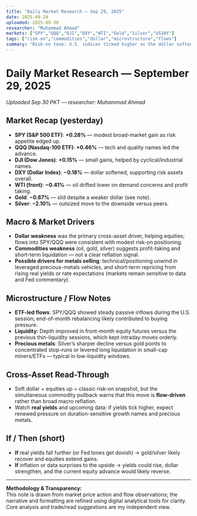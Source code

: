 ```yaml
---
title: "Daily Market Research — Sep 29, 2025"
date: 2025-09-29
uploaded: 2025-09-30
researcher: "Muhammad Ahmad"
markets: ["SPY","QQQ","DJI","DXY","WTI","Gold","Silver","US10Y"]
tags: ["risk-on","commodities","dollar","microstructure","flows"]
summary: "Risk-on tone: U.S. indices ticked higher as the dollar softened; commodities slipped with notable weakness in precious metals (silver)."
---
```

# Daily Market Research — September 29, 2025  
*Uploaded Sep 30 PKT — researcher: Muhammad Ahmad*

## Market Recap (yesterday)
- **SPY (S&P 500 ETF)**: **+0.28%** — modest broad-market gain as risk appetite edged up.  
- **QQQ (Nasdaq-100 ETF)**: **+0.46%** — tech and quality names led the advance.  
- **DJI (Dow Jones)**: **+0.15%** — small gains, helped by cyclical/industrial names.  
- **DXY (Dollar Index)**: **−0.18%** — dollar softened, supporting risk assets overall.  
- **WTI (front)**: **−0.41%** — oil drifted lower on demand concerns and profit taking.  
- **Gold**: **−0.87%** — slid despite a weaker dollar (see note).  
- **Silver**: **−2.10%** — outsized move to the downside versus peers.

## Macro & Market Drivers
- **Dollar weakness** was the primary cross-asset driver, helping equities; flows into SPY/QQQ were consistent with modest risk-on positioning.  
- **Commodities weakness** (oil, gold, silver) suggests profit-taking and short-term liquidation — not a clear reflation signal.  
- **Possible drivers for metals selling**: technical/positioning unwind in leveraged precious-metals vehicles, and short-term repricing from rising real yields or rate expectations (markets remain sensitive to data and Fed commentary).

## Microstructure / Flow Notes
- **ETF-led flows**: SPY/QQQ showed steady passive inflows during the U.S. session; end-of-month rebalancing likely contributed to buying pressure.  
- **Liquidity**: Depth improved in front-month equity futures versus the previous thin-liquidity sessions, which kept intraday moves orderly.  
- **Precious metals**: Silver’s sharper decline versus gold points to concentrated stop-runs or levered long liquidation in small-cap miners/ETFs — typical in low-liquidity windows.

## Cross-Asset Read-Through
- Soft dollar + equities up = classic risk-on snapshot, but the simultaneous commodity pullback warns that this move is **flow-driven** rather than broad macro reflation.  
- Watch **real yields** and upcoming data: if yields tick higher, expect renewed pressure on duration-sensitive growth names and precious metals.

## If / Then (short)
- **If** real yields fall further (or Fed tones get dovish) → gold/silver likely recover and equities extend gains.  
- **If** inflation or data surprises to the upside → yields could rise, dollar strengthen, and the current equity advance would likely reverse.

---

**Methodology & Transparency:**  
This note is drawn from market price action and flow observations; the narrative and formatting are refined using digital analytical tools for clarity. Core analysis and trade/read suggestions are my independent view.
